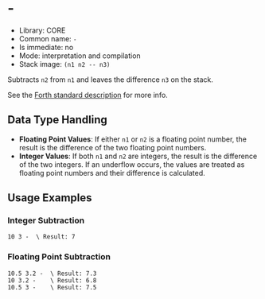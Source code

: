 # -

- Library: CORE
- Common name: `-`
- Is immediate: no
- Mode: interpretation and compilation
- Stack image: `(n1 n2 -- n3)`

Subtracts `n2` from `n1` and leaves the difference `n3` on the stack.

See the [Forth standard description](https://forth-standard.org/standard/core/Minus) for more info.

## Data Type Handling

- **Floating Point Values**: If either `n1` or `n2` is a floating point number, the result is the difference of the two floating point numbers.
- **Integer Values**: If both `n1` and `n2` are integers, the result is the difference of the two integers. If an underflow occurs, the values are treated as floating point numbers and their difference is calculated.

## Usage Examples

### Integer Subtraction

```forth
10 3 -  \ Result: 7
```

### Floating Point Subtraction

```forth
10.5 3.2 -  \ Result: 7.3
10 3.2 -    \ Result: 6.8
10.5 3 -    \ Result: 7.5
```
